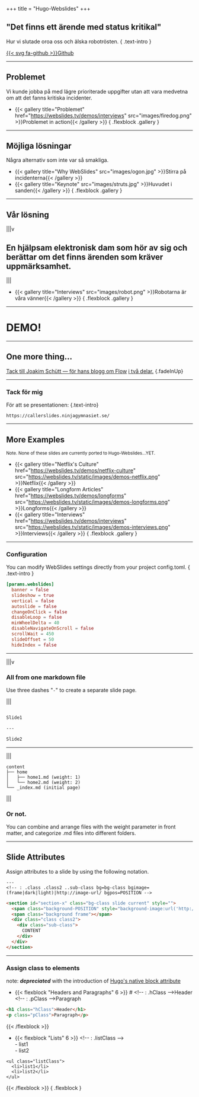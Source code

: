 +++
title = "Hugo-Webslides"
+++
<!--: .wrap .size-70 ..aligncenter bg=bg-black bgimage=images/natt.jpg -->


## **"Det finns ett ärende med status kritikal"**

Hur vi slutade oroa oss och älska robotrösten.
{ .text-intro }

[{{< svg fa-github >}}Github](https://github.com/AHallqvist/callerslides)

---
<!-- : .aligncenter . size-40 -->

## Problemet

Vi kunde jobba på med lägre prioriterade uppgifter 
utan att vara medvetna om att det fanns kritiska incidenter.

- {{< gallery title="Problemet" href="https://webslides.tv/demos/interviews" src="images/firedog.png" >}}Problemet in action{{< /gallery >}}
{ .flexblock .gallery }

---
<!--: .wrap -->

## **Möjliga lösningar**
Några alternativ som inte var så smakliga.

- {{< gallery title="Why WebSlides" src="images/ogon.jpg" >}}Stirra på incidenterna{{< /gallery >}}
- {{< gallery title="Keynote" src="images/struts.jpg" >}}Huvudet i sanden{{< /gallery >}}
{ .flexblock .gallery }

---
<!--: .wrap .aligncenter -->

## **Vår lösning**

|||v

## En hjälpsam elektronisk dam som hör av sig och berättar om det finns ärenden som kräver uppmärksamhet.

|||

- {{< gallery title="Interviews" src="images/robot.png" >}}Robotarna är våra vänner{{< /gallery >}}
{ .flexblock .gallery }

---
<!--: .wrap .aligncenter -->

# DEMO!

---

<!--: bg=aligncenter .wrap -->

## One more thing...

[Tack till Joakim Schütt &mdash; för hans blogg om Flow](https://joakim.schutt.nu/2022/01/04/automation-of-vm-from-teams/)
[i två delar.](https://joakim.schutt.nu/2022/01/05/automation-of-vm-from-teams-pt-2/)
{.fadeInUp}

---
<!-- : .wrap bg=bg-gradient-h -->

### **Tack för mig**
För att se presentationen:
{.text-intro}

~~~
https://callerslides.ninjagymnasiet.se/
~~~

---
<!--: .wrap -->

## **More Examples**
<small>Note. None of these slides are currently ported to Hugo-Webslides...YET.</small>

- {{< gallery title="Netflix's Culture" href="https://webslides.tv/demos/netflix-culture" src="https://webslides.tv/static/images/demos-netflix.png" >}}Netflix{{< /gallery >}}
- {{< gallery title="Longform Articles" href="https://webslides.tv/demos/longforms" src="https://webslides.tv/static/images/demos-longforms.png" >}}Longforms{{< /gallery >}}
- {{< gallery title="Interviews" href="https://webslides.tv/demos/interviews" src="https://webslides.tv/static/images/demos-interviews.png" >}}Interviews{{< /gallery >}}
{ .flexblock .gallery }


---
<!-- : .wrap .size-40 -->

### **Configuration**

You can modify WebSlides settings directly from your project config.toml.
{ .text-intro }

~~~toml
[params.webslides]
  banner = false
  slideshow = true
  vertical = false
  autoslide = false
  changeOnClick = false
  disableLoop = false
  minWheelDelta = 40
  disableNavigateOnScroll = false
  scrollWait = 450
  slideOffset = 50
  hideIndex = false
~~~


---
<!-- : .wrap -->

|||v

### **All from one markdown file**

Use three dashes "<code>-</code>" to create a separate slide page.

|||

~~~md

Slide1

---

Slide2

~~~

---
<!-- : .wrap -->


|||

~~~
content
├── home
│   ├── home1.md (weight: 1)
│   └── home2.md (weight: 2)
└── _index.md (initial page)
~~~

|||

### Or not.

You can combine and arrange files with the weight parameter in front matter, and categorize .md files into different folders.

---
<!-- : .aligncenter -->

## Slide Attributes

Assign attributes to a slide by using the following notation.

~~~
---
<!-- : .class .class2 ..sub-class bg=bg-class bgimage=(frame|dark|light)|http://image-url/ bgpos=POSITION -->
~~~

~~~html
<section id="section-x" class="bg-class slide current" style="">
  <span class="background-POSITION" style="background-image:url('http://image-url/')"></span>
  <span class="background frame"></span>
  <div class="class class2">
    <div class="sub-class">
      CONTENT
    </div>
  </div>
</section>
~~~
---
<!-- : .wrap -->

### Assign class to elements

note: ***depreciated*** with the introduction of [Hugo's native block attribute](https://gohugo.io/news/0.81.0-relnotes#attribute-lists-after-markdown-blocks)

- {{< flexblock "Headers and Paragraphs" 6 >}}
<span># <!-</span>- : .hClass -<span>-></span>Header<br>
<span><!-</span>- : .pClass -<span>-></span>Paragraph
~~~html
<h1 class="hClass">Header</h1>
<p class="pClass">Paragraph</p>
~~~
{{< /flexblock >}}

- {{< flexblock "Lists" 6 >}}
<span><!-</span>- : .listClass -<span>-></span><br>
<span>-</span> list1<br>
<span>-</span> list2
~~~
<ul class="listClass">
  <li>list1</li>
  <li>list2</li>
</ul>
~~~
{{< /flexblock >}}
{ .flexblock }
